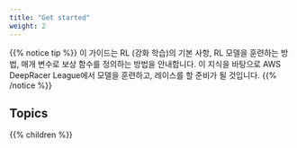 ```yaml
---
title: "Get started"
weight: 2
---
```


{{% notice tip %}}
이 가이드는 RL (강화 학습)의 기본 사항, RL 모델을 훈련하는 방법, 매개 변수로 보상 함수를 정의하는 방법을 안내합니다.
이 지식을 바탕으로 AWS DeepRacer League에서 모델을 훈련하고, 레이스를 할 준비가 될 것입니다.
{{% /notice %}}

## Topics

{{% children %}}
